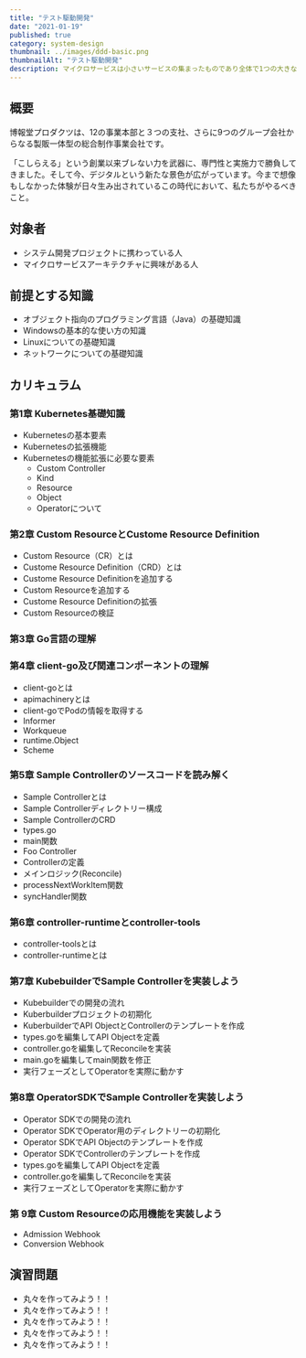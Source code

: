 ```yaml
---
title: "テスト駆動開発"
date: "2021-01-19"
published: true
category: system-design
thumbnail: ../images/ddd-basic.png
thumbnailAlt: "テスト駆動開発"
description: マイクロサービスは小さいサービスの集まったものであり全体で1つの大きなサービスを構成します。本研修ではマイクロサービスアーキテクチャの基本的な概念の理解と実際にマイクロサービスとしてアプリケーションの実装、運用、デプロイをしながらその勘所を学習します。
---
```


## 概要

博報堂プロダクツは、12の事業本部と３つの支社、さらに9つのグループ会社からなる製販一体型の総合制作事業会社です。

「こしらえる」という創業以来ブレない力を武器に、専門性と実施力で勝負してきました。そして今、デジタルという新たな景色が広がっています。今まで想像もしなかった体験が日々生み出されているこの時代において、私たちがやるべきこと。

## 対象者

- システム開発プロジェクトに携わっている人
- マイクロサービスアーキテクチャに興味がある人

## 前提とする知識

- オブジェクト指向のプログラミング言語（Java）の基礎知識
- Windowsの基本的な使い方の知識
- Linuxについての基礎知識
- ネットワークについての基礎知識

## カリキュラム

### 第1章 Kubernetes基礎知識

- Kubernetesの基本要素
- Kubernetesの拡張機能
- Kubernetesの機能拡張に必要な要素
  - Custom Controller
  - Kind
  - Resource
  - Object
  - Operatorについて

### 第2章 Custom ResourceとCustome Resource Definition

- Custom Resource（CR）とは
- Custome Resource Definition（CRD）とは
- Custome Resource Definitionを追加する
- Custom Resourceを追加する
- Custome Resource Definitionの拡張
- Custom Resourceの検証

### 第3章 Go言語の理解

### 第4章 client-go及び関連コンポーネントの理解

- client-goとは
- apimachineryとは
- client-goでPodの情報を取得する
- Informer
- Workqueue 
- runtime.Object
- Scheme 

### 第5章 Sample Controllerのソースコードを読み解く

- Sample Controllerとは
- Sample Controllerディレクトリー構成 
- Sample ControllerのCRD
- types.go
- main関数
- Foo Controller 
- Controllerの定義 
- メインロジック(Reconcile) 
- processNextWorkItem関数 
- syncHandler関数 

### 第6章 controller-runtimeとcontroller-tools

- controller-toolsとは
- controller-runtimeとは

### 第7章 KubebuilderでSample Controllerを実装しよう

- Kubebuilderでの開発の流れ
- Kuberbuilderプロジェクトの初期化
- KuberbuilderでAPI ObjectとControllerのテンプレートを作成 
- types.goを編集してAPI Objectを定義
- controller.goを編集してReconcileを実装
- main.goを編集してmain関数を修正
- 実行フェーズとしてOperatorを実際に動かす

### 第8章 OperatorSDKでSample Controllerを実装しよう

- Operator SDKでの開発の流れ
- Operator SDKでOperator用のディレクトリーの初期化 
- Operator SDKでAPI Objectのテンプレートを作成 
- Operator SDKでControllerのテンプレートを作成 
- types.goを編集してAPI Objectを定義
- controller.goを編集してReconcileを実装
- 実行フェーズとしてOperatorを実際に動かす 

### 第 9章 Custom Resourceの応用機能を実装しよう

- Admission Webhook
- Conversion Webhook

## 演習問題

- 丸々を作ってみよう！！
- 丸々を作ってみよう！！
- 丸々を作ってみよう！！
- 丸々を作ってみよう！！
- 丸々を作ってみよう！！